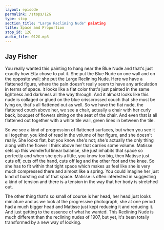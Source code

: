 ```yaml
---
layout: episode
permalink: /stops/12G
type: stop
section_title: "Large Reclining Nude" painting
title: Space and Proportion
stop_id: 12G
audio_file: 012G.mp3
---
```


## Jay Fisher

You really wanted this painting to hang near the Blue Nude and that's just exactly how Etta chose to put it.  She put the Blue Nude on one wall and on the opposite wall; she put the Large Reclining Nude.  Here we have a flattened figure, where the pain doesn't really seem to have any articulation in terms of space.  It looks like a flat color that's just painted in the same lightness and darkness all the way through.  And it almost looks like this nude is collaged or glued on the blue crisscrossed couch that she must be lying on, that's all flattened out as well.  So we have the flat nude, the flattened couch above her, we see a chair, actually a chair with her curly back, bouquet of flowers sitting on the seat of the chair.  And even that is all flattened out together with a white tile wall, green lines in between the tile.

So we see a kind of progression of flattened surfaces, but when you see it all together, you kind of read in the volume of her figure, and she doesn't really.  She looks flat, but you know she's not; she's actually the only thing along with the flower I think above her that carries some volume.  Matisse sets up this wonderful linear balance, she just inhabits that space so perfectly and when she gets a little, you know too big, then Matisse just cuts off, cuts off the hand, cuts off leg and the other foot and the knee.  So she has to fit within that tight space which makes us feel like she is very much compressed there and almost like a spring.  You could imagine her just kind of bursting out of that space.  Matisse is often interested in suggesting a kind of tension and there is a tension in the way that her body is stretched out.

The other thing that's so small of course is her head, her head just looks miniature and as we look at the progressive photograph, she at one period had a much bigger head and Matisse just kept reducing it and reducing it.  And just getting to the essence of what he wanted.  This Reclining Nude is much different than the reclining nudes of 1907, but yet, it's been totally transformed by a new way of looking.
